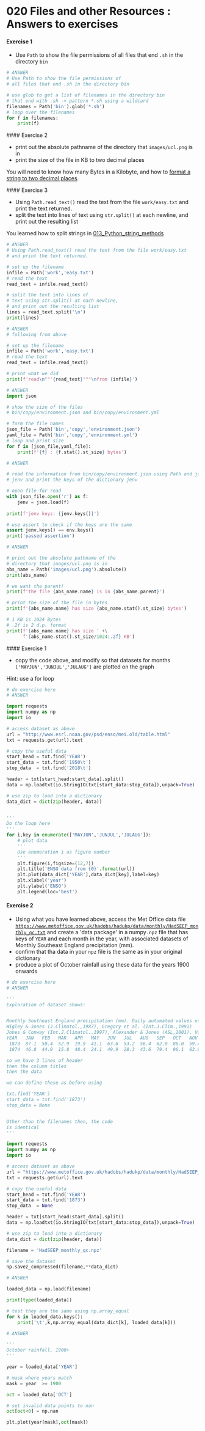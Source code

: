 # 020 Files and other Resources : Answers to exercises

#### Exercise 1

* Use `Path` to show the file permissions of all files that end `.sh` in the directory `bin`


```python
# ANSWER
# Use Path to show the file permissions of
# all files that end .sh in the directory bin

# use glob to get a list of filenames in the directory bin 
# that end with .sh -> pattern *.sh using a wildcard
filenames = Path('bin').glob('*.sh')
# loop over the filenames
for f in filenames:
    print(f)
```

#### Exercise 2

* print out the absolute pathname of the directory that `images/ucl.png` is in
* print the size of the file in KB to two decimal places

You will need to know how many Bytes in a Kilobyte, and how to [format a string to two decimal places](012_Python_strings.md#String-formating).

#### Exercise 3

* Using `Path.read_text()` read the text from the file `work/easy.txt` and print the text returned.
* split the text into lines of text using `str.split()` at each newline, and print out the resulting list

You learned how to split strings in [013_Python_string_methods](013_Python_string_methods.md#split()-and-join())


```python
# ANSWER
# Using Path.read_text() read the text from the file work/easy.txt 
# and print the text returned.

# set up the filename
infile = Path('work','easy.txt')
# read the text
read_text = infile.read_text()

# split the text into lines of 
# text using str.split() at each newline, 
# and print out the resulting list
lines = read_text.split('\n')
print(lines)
```


```python
# ANSWER 
# following from above

# set up the filename
infile = Path('work','easy.txt')
# read the text
read_text = infile.read_text()

# print what we did
print(f'read\n"""{read_text}"""\nfrom {infile}')
```


```python
# ANSWER
import json

# show the size of the files 
# bin/copy/environment.json and bin/copy/environment.yml

# form the file names
json_file = Path('bin','copy','environment.json')
yaml_file = Path('bin','copy','environment.yml')
# loop and print size
for f in [json_file,yaml_file]:
    print(f'{f} : {f.stat().st_size} bytes')
```


```python
# ANSWER

# read the information from bin/copy/environment.json using Path and json.load() into a variable called 
# jenv and print the keys of the dictionary jenv

# open file for read
with json_file.open('r') as f:
    jenv = json.load(f)
    
print(f'jenv keys: {jenv.keys()}')

# use assert to check if the keys are the same
assert jenv.keys() == env.keys()
print('passed assertion')
```


```python
# ANSWER 

# print out the absolute pathname of the 
# directory that images/ucl.png is in
abs_name = Path('images/ucl.png').absolute()
print(abs_name)

# we want the parent!
print(f'the file {abs_name.name} is in {abs_name.parent}')

# print the size of the file in bytes
print(f'{abs_name.name} has size {abs_name.stat().st_size} bytes')

# 1 KB is 1024 Bytes
# .2f is 2 d.p. format
print(f'{abs_name.name} has size ' +\
      f'{abs_name.stat().st_size/1024:.2f} KB')
```

#### Exercise 1

* copy the code above, and modify so that datasets for months `['MAYJUN','JUNJUL','JULAUG']` are plotted on the graph

Hint: use a for loop


```python
# do exercise here
# ANSWER

import requests
import numpy as np
import io

# access dataset as above
url = "http://www.esrl.noaa.gov/psd/enso/mei.old/table.html"
txt = requests.get(url).text

# copy the useful data
start_head = txt.find('YEAR')
start_data = txt.find('1950\t')
stop_data  = txt.find('2018\t')

header = txt[start_head:start_data].split()
data = np.loadtxt(io.StringIO(txt[start_data:stop_data]),unpack=True)

# use zip to load into a dictionary
data_dict = dict(zip(header, data))


'''
Do the loop here
'''
for i,key in enumerate(['MAYJUN','JUNJUL','JULAUG']):
    # plot data
    '''
    Use enumeration i as figure number
    '''
    plt.figure(i,figsize=(12,7))
    plt.title('ENSO data from {0}'.format(url))
    plt.plot(data_dict['YEAR'],data_dict[key],label=key)
    plt.xlabel('year')
    plt.ylabel('ENSO')
    plt.legend(loc='best')
```

#### Exercise 2

* Using what you have learned above, access the Met Office data file [`https://www.metoffice.gov.uk/hadobs/hadukp/data/monthly/HadSEEP_monthly_qc.txt`](https://www.metoffice.gov.uk/hadobs/hadukp/data/monthly/HadSEEP_monthly_qc.txt) and create a 'data package' in a numpy`.npz` file that has keys of `YEAR` and each month in the year, with associated datasets of Monthly Southeast England precipitation (mm).
* confirm that tha data in your `npz` file is the same as in your original dictionary
* produce a plot of October rainfall using these data for the years 1900 onwards


```python
# do exercise here
# ANSWER

'''
Exploration of dataset shows:


Monthly Southeast England precipitation (mm). Daily automated values used after 1996.
Wigley & Jones (J.Climatol.,1987), Gregory et al. (Int.J.Clim.,1991)
Jones & Conway (Int.J.Climatol.,1997), Alexander & Jones (ASL,2001). Values may change after QC.
YEAR   JAN   FEB   MAR   APR   MAY   JUN   JUL   AUG   SEP   OCT   NOV   DEC   ANN
 1873  87.1  50.4  52.9  19.9  41.1  63.6  53.2  56.4  62.0  86.0  59.4  15.7  647.7
 1874  46.8  44.9  15.8  48.4  24.1  49.9  28.3  43.6  79.4  96.1  63.9  52.3  593.5

so we have 3 lines of header
then the column titles
then the data

we can define these as before using

txt.find('YEAR')
start_data = txt.find('1873')
stop_data = None


Other than the filenames then, the code
is identical
'''

import requests
import numpy as np
import io

# access dataset as above
url = "https://www.metoffice.gov.uk/hadobs/hadukp/data/monthly/HadSEEP_monthly_qc.txt"
txt = requests.get(url).text

# copy the useful data
start_head = txt.find('YEAR')
start_data = txt.find('1873')
stop_data  = None

header = txt[start_head:start_data].split()
data = np.loadtxt(io.StringIO(txt[start_data:stop_data]),unpack=True)

# use zip to load into a dictionary
data_dict = dict(zip(header, data))

filename = 'HadSEEP_monthly_qc.npz'

# save the dataset
np.savez_compressed(filename,**data_dict)
```


```python
# ANSWER

loaded_data = np.load(filename)

print(type(loaded_data))

# test they are the same using np.array_equal
for k in loaded_data.keys():
    print('\t',k,np.array_equal(data_dict[k], loaded_data[k]))
```


```python
# ANSWER

'''
October rainfall, 1900+
'''

year = loaded_data['YEAR']

# mask where years match
mask = year  >= 1900

oct = loaded_data['OCT']

# set invalid data points to nan
oct[oct<0] = np.nan

plt.plot(year[mask],oct[mask])
```
